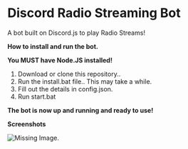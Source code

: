 # Discord Radio Streaming Bot
A bot built on Discord.js to play Radio Streams!


<b>How to install and run the bot.</b>

<b>You MUST have Node.JS installed!</b>

1. Download or clone this repository..
2. Run the install.bat file.. This may take a while.
3. Fill out the details in config.json.
4. Run start.bat
 
<b>The bot is now up and running and ready to use!</b> 

<b>Screenshots</b>

![Missing Image.](https://lordejerry.com/I/v70YzjDAq1nXyFKK.png)
